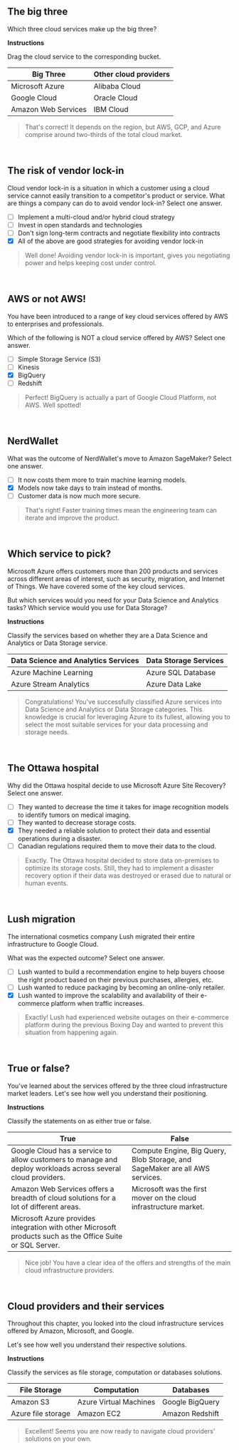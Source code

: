 ## The big three
Which three cloud services make up the big three?

**Instructions**

Drag the cloud service to the corresponding bucket.

| Big Three | Other cloud providers |
| --------- | --------------------- |
| Microsoft Azure | Alibaba Cloud |
| Google Cloud | Oracle Cloud |
| Amazon Web Services | IBM Cloud |

> That's correct! It depends on the region, but AWS, GCP, and Azure comprise around two-thirds of the total cloud market.

<br>

## The risk of vendor lock-in
Cloud vendor lock-in is a situation in which a customer using a cloud service cannot easily transition to a competitor's product or service. What are things a company can do to avoid vendor lock-in? Select one answer.

- [ ] Implement a multi-cloud and/or hybrid cloud strategy
- [ ] Invest in open standards and technologies
- [ ] Don't sign long-term contracts and negotiate flexibility into contracts
- [x] All of the above are good strategies for avoiding vendor lock-in

> Well done! Avoiding vendor lock-in is important, gives you negotiating power and helps keeping cost under control.

<br>

## AWS or not AWS!
You have been introduced to a range of key cloud services offered by AWS to enterprises and professionals.

Which of the following is NOT a cloud service offered by AWS? Select one answer.

- [ ] Simple Storage Service (S3)
- [ ] Kinesis
- [x] BigQuery
- [ ] Redshift

> Perfect! BigQuery is actually a part of Google Cloud Platform, not AWS. Well spotted!

<br>

## NerdWallet
What was the outcome of NerdWallet's move to Amazon SageMaker? Select one answer.

- [ ] It now costs them more to train machine learning models.
- [x] Models now take days to train instead of months.
- [ ] Customer data is now much more secure.

> That's right! Faster training times mean the engineering team can iterate and improve the product.

<br>

## Which service to pick?
Microsoft Azure offers customers more than 200 products and services across different areas of interest, such as security, migration, and Internet of Things. We have covered some of the key cloud services.

But which services would you need for your Data Science and Analytics tasks? Which service would you use for Data Storage?

**Instructions**

Classify the services based on whether they are a Data Science and Analytics or Data Storage service.

| Data Science and Analytics Services | Data Storage Services |
| ----------------------------------- | --------------------- |
|Azure Machine Learning | Azure SQL Database |
| Azure Stream Analytics | Azure Data Lake |

> Congratulations! You've successfully classified Azure services into Data Science and Analytics or Data Storage categories. This knowledge is crucial for leveraging Azure to its fullest, allowing you to select the most suitable services for your data processing and storage needs.

<br>

## The Ottawa hospital
Why did the Ottawa hospital decide to use Microsoft Azure Site Recovery? Select one answer.

- [ ] They wanted to decrease the time it takes for image recognition models to identify tumors on medical imaging.
- [ ] They wanted to decrease storage costs.
- [x] They needed a reliable solution to protect their data and essential operations during a disaster.
- [ ] Canadian regulations required them to move their data to the cloud.

> Exactly. The Ottawa hospital decided to store data on-premises to optimize its storage costs. Still, they had to implement a disaster recovery option if their data was destroyed or erased due to natural or human events.

<br>

## Lush migration
The international cosmetics company Lush migrated their entire infrastructure to Google Cloud.

What was the expected outcome? Select one answer.

- [ ] Lush wanted to build a recommendation engine to help buyers choose the right product based on their previous purchases, allergies, etc.
- [ ] Lush wanted to reduce packaging by becoming an online-only retailer.
- [x] Lush wanted to improve the scalability and availability of their e-commerce platform when traffic increases.

> Exactly! Lush had experienced website outages on their e-commerce platform during the previous Boxing Day and wanted to prevent this situation from happening again.

<br>

## True or false?
You've learned about the services offered by the three cloud infrastructure market leaders. Let's see how well you understand their positioning.

**Instructions**

Classify the statements on as either true or false.

| True | False |
| ---- | ----- |
| Google Cloud has a service to allow customers to manage and deploy workloads across several cloud providers. | Compute Engine, Big Query, Blob Storage, and SageMaker are all AWS services. |
| Amazon Web Services offers a breadth of cloud solutions for a lot of different areas. | Microsoft was the first mover on the cloud infrastructure market. |
| Microsoft Azure provides integration with other Microsoft products such as the Office Suite or SQL Server.  | |

> Nice job! You have a clear idea of the offers and strengths of the main cloud infrastructure providers.

<br>

## Cloud providers and their services
Throughout this chapter, you looked into the cloud infrastructure services offered by Amazon, Microsoft, and Google.

Let's see how well you understand their respective solutions.

**Instructions**

Classify the services as file storage, computation or databases solutions.

| File Storage | Computation | Databases |
| ------------ | ----------- | --------- |
| Amazon S3 | Azure Virtual Machines | Google BigQuery |
| Azure file storage| Amazon EC2 | Amazon Redshift |

> Excellent! Seems you are now ready to navigate cloud providers' solutions on your own.
